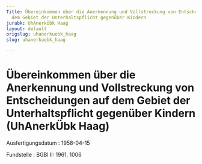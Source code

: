 ```yaml
---
Title: Übereinkommen über die Anerkennung und Vollstreckung von Entscheidungen auf
  dem Gebiet der Unterhaltspflicht gegenüber Kindern
jurabk: UhAnerkÜbk Haag
layout: default
origslug: uhanerkuebk_haag
slug: uhanerkuebk_haag

---
```


# Übereinkommen über die Anerkennung und Vollstreckung von Entscheidungen auf dem Gebiet der Unterhaltspflicht gegenüber Kindern (UhAnerkÜbk Haag)

Ausfertigungsdatum
:   1958-04-15

Fundstelle
:   BGBl II: 1961, 1006

